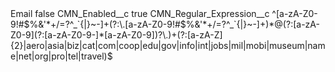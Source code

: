 <?xml version="1.0" encoding="UTF-8"?>
<CustomMetadata xmlns="http://soap.sforce.com/2006/04/metadata" xmlns:xsi="http://www.w3.org/2001/XMLSchema-instance" xmlns:xsd="http://www.w3.org/2001/XMLSchema">
    <label>Email</label>
    <protected>false</protected>
    <values>
        <field>CMN_Enabled__c</field>
        <value xsi:type="xsd:boolean">true</value>
    </values>
    <values>
        <field>CMN_Regular_Expression__c</field>
        <value xsi:type="xsd:string">^[a-zA-Z0-9!#$%&amp;&apos;*+/=?^_`{|}~-]+(?:\.[a-zA-Z0-9!#$%&amp;&apos;*+/=?^_`{|}~-]+)*@(?:[a-zA-Z0-9](?:[a-zA-Z0-9-]*[a-zA-Z0-9])?\.)+(?:[a-zA-Z]{2}|aero|asia|biz|cat|com|coop|edu|gov|info|int|jobs|mil|mobi|museum|name|net|org|pro|tel|travel)$</value>
    </values>
</CustomMetadata>
